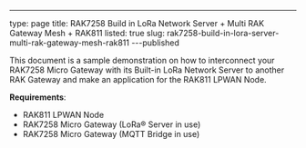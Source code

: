 ---
type: page
title: RAK7258 Build in LoRa Network Server + Multi RAK Gateway Mesh + RAK811
listed: true
slug: rak7258-build-in-lora-server-multi-rak-gateway-mesh-rak811
---published

This document is a sample demonstration on how to interconnect your RAK7258 Micro Gateway with its Built-in LoRa Network Server to another RAK Gateway and make an application for the RAK811 LPWAN Node.

**Requirements**:

- RAK811 LPWAN Node
- RAK7258 Micro Gateway (LoRa® Server in use)
- RAK7258 Micro Gateway (MQTT Bridge in use)

